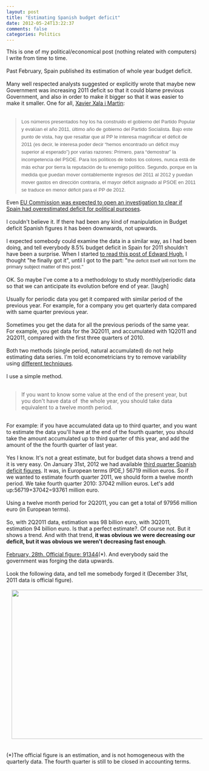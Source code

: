 ```yaml
---
layout: post
title: "Estimating Spanish budget deficit"
date: 2012-05-24T13:22:37
comments: false
categories: Politics
---
```


This is one of my political/economical post (nothing related with computers) I write from time to time.
<br /><br />
Past February, Spain published its estimation of whole year budget deficit.
<br /><br />
Many well respected analysts suggested or&nbsp;explicitly&nbsp;wrote that maybe new Government was increasing 2011 deficit so that it could blame previous Government, and also in order to make it bigger so that it was easier to make it smaller. One for all, <a href="http://salaimartin.com/random-thoughts/item/227-d%C3%A9ficit-p%C3%BAblico-en-espa%C3%B1a.html" target="_blank">Xavier Xala i Martin</a>:
<br /><br />

<blockquote class="tr_bq"><span style="background-color: white; font-family: Helvetica, Arial, sans-serif; font-size: 13px; line-height: 20px;">Los números presentados hoy los ha construido el gobierno del Partido Popular y evalúan el año 2011, último año de gobierno del Partido Socialista. Bajo este punto de vista, hay que resaltar que al PP le interesa magnificar el déficit de 2011 (es decir, le interesa poder decir “hemos encontrado un déficit muy superior al esperado”) por varias razones: Primero, para “demostrar” la incompetencia del PSOE. Para los políticos de todos los colores, nunca está de más echar por tierra la reputación de tu enemigo político. Segundo, porque en la medida que puedan mover contablemente ingresos del 2011 al 2012 y puedan mover gastos en dirección contraria, el mayor déficit asignado al PSOE en 2011 se traduce en menor déficit para el PP de 2012.&nbsp;</span></blockquote>Even <a href="http://www.reuters.com/article/2012/03/09/us-eu-spain-deficit-idUSBRE8280V120120309" target="_blank">EU Commission was expected to open an investigation to clear if Spain had overestimated deficit for political purposes</a>.
<br /><br />
I couldn't&nbsp;believe&nbsp;it. If there had been any kind of manipulation in Budget deficit Spanish figures it has been downwards, not upwards.
<br /><br />
I expected somebody could examine the data in a similar way, as I had been doing, and tell everybody 8.5% budget deficit in Spain for 2011 shouldn't have been a surprise. When I started <a href="http://spaineconomy.blogspot.com.es/2012/03/homeric-similes-and-spanish-debt.html" target="_blank">to read this post of Edward Hugh</a>, I thought "he finally got it", until I got to the part: "<span style="background-color: white; color: #333333; font-family: Verdana, Arial, sans-serif; font-size: 13px; line-height: 16px; text-align: left;">the deficit itself will not form the primary subject matter of this post."</span>
<br /><br />
OK. So maybe I've come a to a methodology to study monthly/periodic data so that we can anticipate its evolution before end of year. [laugh]
<br /><br />
Usually for periodic data you get it compared with similar period of the previous year. For example, for a company you get quarterly data compared with same quarter previous year.
<br /><br />
Sometimes you get the data for all the previous periods of the same year. For example, you get data for the 3Q2011, and accumulated with 1Q2011 and 2Q2011, compared with the first three quarters of 2010.
<br /><br />
Both two methods (single period, natural accumulated) do not help estimating data series. I'm told econometricians try to remove variability using <a href="http://www.mecon.gov.ar/secpro/dir_cn/desestacionalizacion/doc0.htm" target="_blank">different techniques</a>.
<br /><br />
I use a simple method.
<br /><br />
<blockquote class="tr_bq">If you want to know some value at the end of the present year, but you don't have data of &nbsp;the whole year, you should take data equivalent to a twelve month period.</blockquote><br />For example: if you have accumulated data up to third quarter, and you want to estimate the data you'll have at the end of the fourth quarter, you should take the amount accumulated up to third quarter of this year, and add the amount of the the fourth quarter of last year.
<br /><br />
Yes I know. It's not a great estimate, but for budget data shows a trend and it is very easy.&nbsp;On January 31st, 2012 we had available <a href="http://www.igae.pap.minhap.gob.es/sitios/igae/es-ES/InformesCuentas/Informes/Documents/Cap-Trim/3T%20AAPP.pdf" target="_blank">third quarter Spanish deficit figures</a>. It was, in European terms (PDE,) 56719 million euros. So if we wanted to estimate fourth quarter 2011, we should form a twelve month period. We take fourth quarter 2010: 37042 million euros. Let's add up:56719+37042=93761 million euro.
<br /><br />
Using a twelve month period for 2Q2011, you can get a total of 97956 million euro (in European terms).
<br /><br />
So, with 2Q2011 data, estimation was 98 billion euro, with 3Q2011, estimation 94 billion euro.&nbsp;Is that a perfect estimate?. Of course not. But it shows a trend. And with that trend,<b> it was obvious we were decreasing our deficit, but it was obvious we weren't decreasing fast enough</b>.
<br /><br />
<a href="http://www.minhap.gob.es/es-ES/Prensa/En%20Portada/2012/Paginas/Deficit_2011.aspx" target="_blank">February, 28th. Official figure:&nbsp;91344</a>(*).&nbsp;And everybody said the government was forging the data upwards.
<br /><br />
Look the following data, and tell me somebody forged it (December 31st, 2011 data is official figure).
<br /><br />
<div class="separator" style="clear: both; text-align: center;"><a href="http://3.bp.blogspot.com/-QCVKgLrHrFE/T3TDU9wkVRI/AAAAAAAAASQ/_zR-Qygxi2M/s1600/chart_3.png" imageanchor="1" style="margin-left: 1em; margin-right: 1em;"><img border="0" height="394" src="http://3.bp.blogspot.com/-QCVKgLrHrFE/T3TDU9wkVRI/AAAAAAAAASQ/_zR-Qygxi2M/s640/chart_3.png" width="640" /></a></div>
<br /><br />
(*)The official figure is an estimation, and is not homogeneous with the quarterly data. The fourth quarter is still to be closed in accounting terms.
